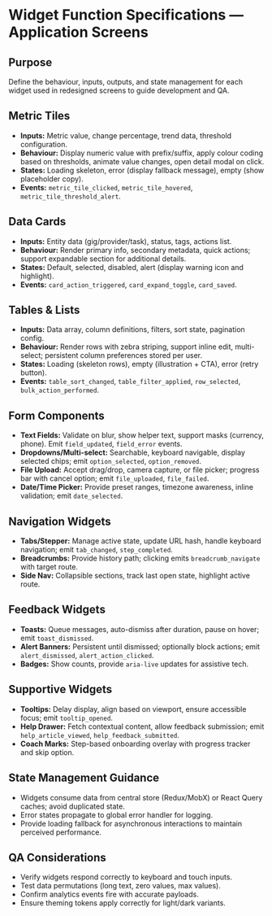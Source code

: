 # Widget Function Specifications — Application Screens

## Purpose
Define the behaviour, inputs, outputs, and state management for each widget used in redesigned screens to guide development and QA.

## Metric Tiles
- **Inputs:** Metric value, change percentage, trend data, threshold configuration.
- **Behaviour:** Display numeric value with prefix/suffix, apply colour coding based on thresholds, animate value changes, open detail modal on click.
- **States:** Loading skeleton, error (display fallback message), empty (show placeholder copy).
- **Events:** `metric_tile_clicked`, `metric_tile_hovered`, `metric_tile_threshold_alert`.

## Data Cards
- **Inputs:** Entity data (gig/provider/task), status, tags, actions list.
- **Behaviour:** Render primary info, secondary metadata, quick actions; support expandable section for additional details.
- **States:** Default, selected, disabled, alert (display warning icon and highlight).
- **Events:** `card_action_triggered`, `card_expand_toggle`, `card_saved`.

## Tables & Lists
- **Inputs:** Data array, column definitions, filters, sort state, pagination config.
- **Behaviour:** Render rows with zebra striping, support inline edit, multi-select; persistent column preferences stored per user.
- **States:** Loading (skeleton rows), empty (illustration + CTA), error (retry button).
- **Events:** `table_sort_changed`, `table_filter_applied`, `row_selected`, `bulk_action_performed`.

## Form Components
- **Text Fields:** Validate on blur, show helper text, support masks (currency, phone). Emit `field_updated`, `field_error` events.
- **Dropdowns/Multi-select:** Searchable, keyboard navigable, display selected chips; emit `option_selected`, `option_removed`.
- **File Upload:** Accept drag/drop, camera capture, or file picker; progress bar with cancel option; emit `file_uploaded`, `file_failed`.
- **Date/Time Picker:** Provide preset ranges, timezone awareness, inline validation; emit `date_selected`.

## Navigation Widgets
- **Tabs/Stepper:** Manage active state, update URL hash, handle keyboard navigation; emit `tab_changed`, `step_completed`.
- **Breadcrumbs:** Provide history path; clicking emits `breadcrumb_navigate` with target route.
- **Side Nav:** Collapsible sections, track last open state, highlight active route.

## Feedback Widgets
- **Toasts:** Queue messages, auto-dismiss after duration, pause on hover; emit `toast_dismissed`.
- **Alert Banners:** Persistent until dismissed; optionally block actions; emit `alert_dismissed`, `alert_action_clicked`.
- **Badges:** Show counts, provide `aria-live` updates for assistive tech.

## Supportive Widgets
- **Tooltips:** Delay display, align based on viewport, ensure accessible focus; emit `tooltip_opened`.
- **Help Drawer:** Fetch contextual content, allow feedback submission; emit `help_article_viewed`, `help_feedback_submitted`.
- **Coach Marks:** Step-based onboarding overlay with progress tracker and skip option.

## State Management Guidance
- Widgets consume data from central store (Redux/MobX) or React Query caches; avoid duplicated state.
- Error states propagate to global error handler for logging.
- Provide loading fallback for asynchronous interactions to maintain perceived performance.

## QA Considerations
- Verify widgets respond correctly to keyboard and touch inputs.
- Test data permutations (long text, zero values, max values).
- Confirm analytics events fire with accurate payloads.
- Ensure theming tokens apply correctly for light/dark variants.
